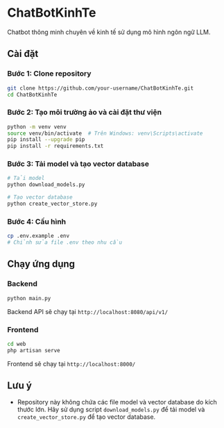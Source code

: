 # ChatBotKinhTe

Chatbot thông minh chuyên về kinh tế sử dụng mô hình ngôn ngữ LLM.

## Cài đặt

### Bước 1: Clone repository

```bash
git clone https://github.com/your-username/ChatBotKinhTe.git
cd ChatBotKinhTe
```

### Bước 2: Tạo môi trường ảo và cài đặt thư viện

```bash
python -m venv venv
source venv/bin/activate  # Trên Windows: venv\Scripts\activate
pip install --upgrade pip
pip install -r requirements.txt
```

### Bước 3: Tải model và tạo vector database

```bash
# Tải model
python download_models.py

# Tạo vector database
python create_vector_store.py
```

### Bước 4: Cấu hình

```bash
cp .env.example .env
# Chỉnh sửa file .env theo nhu cầu
```

## Chạy ứng dụng

### Backend

```bash
python main.py
```

Backend API sẽ chạy tại `http://localhost:8080/api/v1/`

### Frontend

```bash
cd web
php artisan serve
```

Frontend sẽ chạy tại `http://localhost:8000/`

## Lưu ý

- Repository này không chứa các file model và vector database do kích thước lớn. Hãy sử dụng script `download_models.py` để tải model và `create_vector_store.py` để tạo vector database.